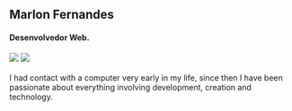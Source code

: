 ## Marlon Fernandes 

#### Desenvolvedor Web.

<div> 
  <a href="https://www.linkedin.com/in/marlonfrnds/" target="_blank"><img src="https://img.shields.io/badge/-LinkedIn-%230077B5?style=for-the-badge&logo=linkedin&logoColor=white" target="_blank"></a> 
  <a href = "mailto:Marlonfrnds1@gmail.com"><img src="https://img.shields.io/badge/-Gmail-%23333?style=for-the-badge&logo=gmail&logoColor=white" target="_blank"></a>
</div>

<br>
I had contact with a computer very early in my life, since then I have been passionate about everything involving development, creation and technology.

